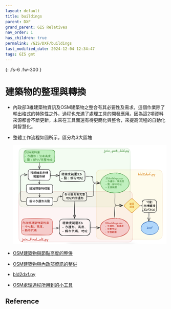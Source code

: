 ```yaml
---
layout: default
title: buildings
parent: DXF
grand_parent: GIS Relatives
nav_order: 1
has_children: true
permalink: /GIS/DXF/buildings
last_modified_date: 2024-12-04 12:34:47
tags: GIS gmt
---
```


{: .fs-6 .fw-300 }

# 建築物的整理與轉換

- 內政部3維建築物資訊及OSM建築物之整合有其必要性及需求，這個作業除了輸出格式的特殊性之外，過程也充滿了處理工具的開發應用。因為這2項資料來源都會不斷更新，未來在工具面還有待更簡化與整合，來提高流程的自動化與智慧化。
- 整體工作流程如圖所示，區分為3大區塊

  ![alt text](./pngs/image-1.png)

- [OSM建築物與節點高度的整併](./join.md)
- [OSM建築物與內政部資訊的整併](./join_final_alt.md)
- [bld2dxf.py](./bld2dxf.md)
- [OSM處理過程所用到的小工具](./OSM_tools.md)

## Reference

